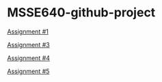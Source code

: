 # MSSE640-github-project

[Assignment #1](./Week2/Assignment1Davis.md)

[Assignment #3](./Week4/Assignment3Davis.md)

[Assignment #4](./Week5/Assignment4Davis.md)

[Assignment #5](./Week6/Assignment5CollaborationFile.md)
